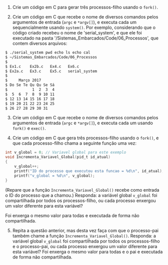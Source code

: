 1. Crie um código em C para gerar três processos-filho usando o `fork()`.

2. Crie um código em C que recebe o nome de diversos comandos pelos argumentos de entrada (`argc` e `*argv[]`), e executa cada um sequencialmente usando `system()`. Por exemplo, considerando que o código criado recebeu o nome de 'serial_system', e que ele foi executado na pasta '/Sistemas_Embarcados/Code/06_Processos', que contem diversos arquivos:

```bash
$ ./serial_system pwd echo ls echo cal
$ ~/Sistemas_Embarcados/Code/06_Processos
$
$ Ex1.c    Ex2b.c   Ex4.c   Ex6.c
$ Ex2a.c   Ex3.c    Ex5.c   serial_system
$
$     Março 2017
$ Do Se Te Qu Qu Se Sá
$           1  2  3  4
$  5  6  7  8  9 10 11
$ 12 13 14 15 16 17 18
$ 19 20 21 22 23 24 25
$ 26 27 28 29 30 31
```

3. Crie um código em C que recebe o nome de diversos comandos pelos argumentos de entrada (`argc` e `*argv[]`), e executa cada um usando `fork()` e `exec()`.

4. Crie um código em C que gera três processos-filho usando o `fork()`, e que cada processo-filho chama a seguinte função uma vez:

```C
int v_global = 0; // Variavel global para este exemplo
void Incrementa_Variavel_Global(pid_t id_atual)
{
	v_global++;
	printf("ID do processo que executou esta funcao = %d\n", id_atual);
	printf("v_global = %d\n", v_global);
}
```

(Repare que a função `Incrementa_Variavel_Global()` recebe como entrada o ID do processo que a chamou.) Responda: a variável global `v_global` foi compartilhada por todos os processos-filho, ou cada processo enxergou um valor diferente para esta variável?

Foi enxerga o mesmo valor para todas e executada de forma não compartilhada.

5. Repita a questão anterior, mas desta vez faça com que o processo-pai também chame a função `Incrementa_Variavel_Global()`. Responda: a variável global `v_global` foi compartilhada por todos os processos-filho e o processo-pai, ou cada processo enxergou um valor diferente para esta variável?
Foi enxerga o mesmo valor para todas e o pai e executada de forma não compartilhada.
